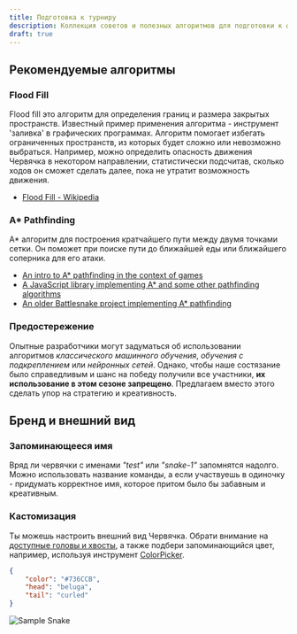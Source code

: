 ```yaml
---
title: Подготовка к турниру
description: Коллекция советов и полезных алгоритмов для подготовки к финалу.
draft: true
---
```


## Рекомендуемые алгоритмы

### Flood Fill

Flood fill это алгоритм для определения границ и размера закрытых пространств. Известный пример применения алгоритма - инструмент 'заливка' в графических программах. Алгоритм помогает избегать ограниченных пространств, из которых будет сложно или невозможно выбраться. Например, можно определить опасность движения Червячка в некотором направлении, статистически подсчитав, сколько ходов он сможет сделать далее, пока не утратит возможность движения.

- [Flood Fill - Wikipedia](https://en.wikipedia.org/wiki/Flood_fill)

### A\* Pathfinding

A\* алгоритм для построения кратчайшего пути между двумя точками сетки. Он поможет при поиске пути до ближайшей еды или ближайшего соперника для его атаки. 

- [An intro to A\* pathfinding in the context of games](https://www.redblobgames.com/pathfinding/a-star/introduction.html)
- [A JavaScript library implementing A\* and some other pathfinding algorithms](https://github.com/qiao/PathFinding.js/)
- [An older Battlesnake project implementing A\* pathfinding](https://github.com/sockbot/battlesnake-api)

### Предостережение

Опытные разработчики могут задуматься об использовании алгоритмов *классического машинного обучения*, *обучения с подкреплением* или *нейронных сетей*. Однако, чтобы наше состязание было справедливым и шанс на победу получили все участники, **их использование в этом сезоне запрещено**. Предлагаем вместо этого сделать упор на стратегию и креативность.

## Бренд и внешний вид

### Запоминающееся имя

Вряд ли червячки с именами _"test"_ или _"snake-1"_ запомнятся надолго. Можно использовать название команды, а если участвуешь в одиночку - придумать корректное имя, которое притом было бы забавным и креативным.

### Кастомизация

Ты можешь настроить внешний вид Червячка. Обрати внимание на [доступные головы и хвосты](https://play.battlesnake.com/customizations), а также подбери запоминающийся цвет, например, используя инструмент [ColorPicker](https://colorpicker.me/).

```json title="customizations.json"
{
	"color": "#736CCB",
	"head": "beluga",
	"tail": "curled"
}
```

![Sample Snake](/img/samplesnake.png)
